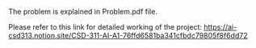 The problem is explained in Problem.pdf file.

Please refer to this link for detailed working of the project: https://ai-csd313.notion.site/CSD-311-AI-A1-76ffd6581ba341cfbdc79805f8f6dd72
